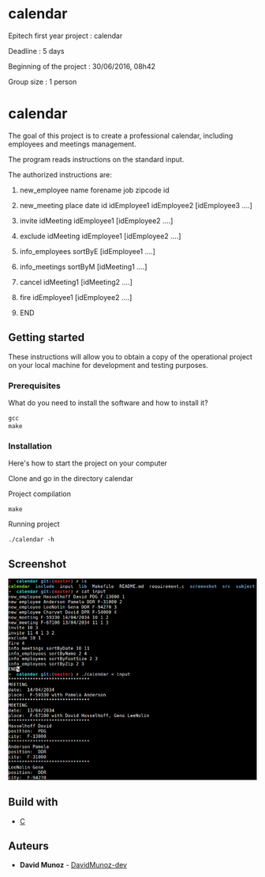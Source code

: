 # calendar
Epitech first year project : calendar

Deadline : 5 days

Beginning of the project : 30/06/2016, 08h42

Group size : 1 person

# calendar

The goal of this project is to create a professional calendar, including employees and meetings management.

The program reads instructions on the standard input.

The authorized instructions are:

1. new_employee name forename job zipcode id

2. new_meeting place date id idEmployee1 idEmployee2 [idEmployee3 ....]

3. invite idMeeting idEmployee1 [idEmployee2 ....]

4. exclude idMeeting idEmployee1 [idEmployee2 ....]

5. info_employees sortByE [idEmployee1 ....]

6. info_meetings sortByM [idMeeting1 ....]

7. cancel idMeeting1 [idMeeting2 ....]

8. fire idEmployee1 [idEmployee2 ....]

9. END


## Getting started

These instructions will allow you to obtain a copy of the operational project on your local machine for development and testing purposes.

### Prerequisites

What do you need to install the software and how to install it?

```
gcc
make
```

### Installation

Here's how to start the project on your computer

Clone and go in the directory calendar

Project compilation

```
make
```

Running project

```
./calendar -h
```


## Screenshot

![Screenshot](screenshot/screen.png)

## Build with

* [C](https://en.wikipedia.org/wiki/C_(programming_language))

## Auteurs

* **David Munoz** - [DavidMunoz-dev](https://github.com/davidmunoz-dev)
